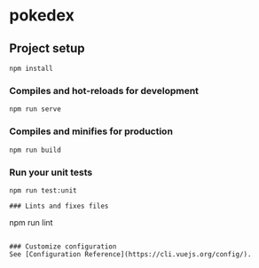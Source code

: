 # pokedex

## Project setup
```
npm install
```

### Compiles and hot-reloads for development
```
npm run serve
```

### Compiles and minifies for production
```
npm run build
```

### Run your unit tests
```
npm run test:unit

### Lints and fixes files
```
npm run lint
```

### Customize configuration
See [Configuration Reference](https://cli.vuejs.org/config/).
